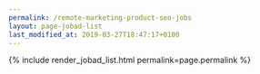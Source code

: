 ```yaml
---
permalink: /remote-marketing-product-seo-jobs
layout: page-jobad-list
last_modified_at: 2019-03-27T18:47:17+0100
---
```

{% include render_jobad_list.html permalink=page.permalink %}
